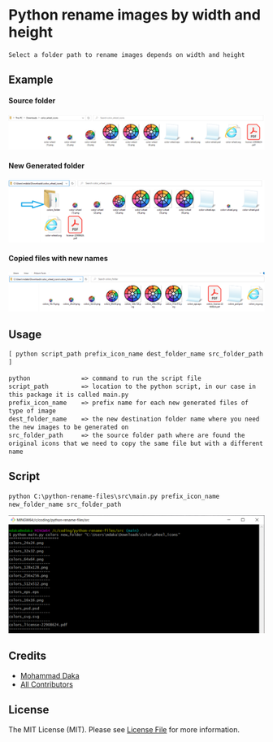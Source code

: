 # Python rename images by width and height
    Select a folder path to rename images depends on width and height

## Example
#### Source folder
![source folder](./imgs/color_wheel_icons.png)
#### New Generated folder
![dest folder](./imgs/new_generated_folder.png)
#### Copied files with new names
![generated icons](./imgs/new_generated_files.png)

## Usage

    [ python script_path prefix_icon_name dest_folder_name src_folder_path ]

    python              => command to run the script file
    script_path         => location to the python script, in our case in this package it is called main.py
    prefix_icon_name    => prefix name for each new generated files of type of image
    dest_folder_name    => the new destination folder name where you need the new images to be generated on
    src_folder_path     => the source folder path where are found the original icons that we need to copy the same file but with a different name
## Script

    python C:\python-rename-files\src\main.py prefix_icon_name new_folder_name src_folder_path

![script output after run](./imgs/script_output_after_run.png)


## Credits

- [Mohammad Daka](https://github.com/mdaka)
- [All Contributors](../../contributors)

## License

The MIT License (MIT). Please see [License File](LICENSE.md) for more information.